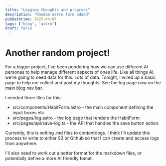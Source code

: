 ```yaml
---
title: "Logging thoughts and progress"
description: "Random Astro form added"
pubDatetime: 2025-04-07
tags: ["blog", "astro"]
draft: false
---
```


# Another random project! 

For a bigger project, I've been pondering how we can use different AI personas to help manage different aspects of ones life.
Like all things AI, we're going to need data for this. Lots of data.
Tonight, I wired up a basic page to help me collect and post my thoughts. See the log page now on the main blog nav bar.

I needed three files for this:
- src/components/HabitForm.astro - the main component defining the input boxes etc
- src/pages/log.astro - the log page that renders the HabitForm
- src/pages/api/save-log.ts - the API that handles the save button action.

Currently, this is writing .md files to content/logs. I think I'll update this process to write to either S3 or Github so that I can create and access logs from anywhere.

I'll also need to work out a better format for the markdown files, or potentially define a more AI friendly fomat.
